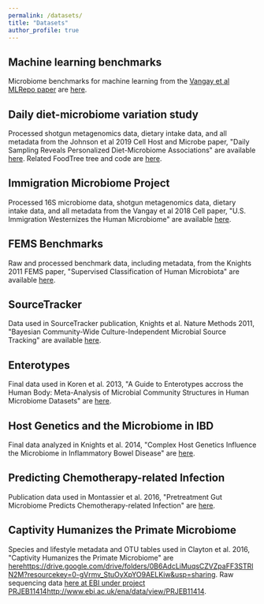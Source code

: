 ```yaml
---
permalink: /datasets/
title: "Datasets"
author_profile: true
---
```


## Machine learning benchmarks
Microbiome benchmarks for machine learning from the [Vangay et al MLRepo paper](https://academic.oup.com/gigascience/article/8/5/giz042/5481665) are [here](https://github.com/knights-lab/MLRepo).

## Daily diet-microbiome variation study
Processed shotgun metagenomics data, dietary intake data, and all metadata from the Johnson et al 2019 Cell Host and Microbe paper, "Daily Sampling Reveals Personalized Diet-Microbiome Associations" are available [here](https://github.com/knights-lab/dietstudy_analyses). Related FoodTree tree and code are [here](https://github.com/knights-lab/Food_Tree).

## Immigration Microbiome Project
Processed 16S microbiome data, shotgun metagenomics data, dietary intake data, and all metadata from the Vangay et al 2018 Cell paper, "U.S. Immigration Westernizes the Human Microbiome" are available [here](https://github.com/knights-lab/IMP_analyses).

## FEMS Benchmarks
Raw and processed benchmark data, including metadata, from the Knights 2011 FEMS paper, "Supervised Classification of Human Microbiota" are available [here](https://drive.google.com/drive/folders/0B_29m5gMd9XBOHV3OFFCcTNLcVk?resourcekey=0-vCBl1xIDlkIpkkJm-EdRKw&usp=sharing).

## SourceTracker
Data used in SourceTracker publication, Knights et al. Nature Methods 2011, "Bayesian Community-Wide Culture-Independent Microbial Source Tracking" are available [here](https://drive.google.com/drive/folders/0B6AdcLiMuqsCMXBhLXhzVmNxQ2M?resourcekey=0-HpJ_VtGEddvnjmqgwGMgUg&usp=sharing).

## Enterotypes
Final data used in Koren et al. 2013, "A Guide to Enterotypes accross the Human Body: Meta-Analysis of Microbial Community Structures in Human Microbiome Datasets" are [here](https://drive.google.com/file/d/0B6AdcLiMuqsCUTNxZkJ0YzdDNE0/view?usp=sharing&resourcekey=0-7m3NKJ7eM0e2YcewVMulSg).

## Host Genetics and the Microbiome in IBD
Final data analyzed in Knights et al. 2014, "Complex Host Genetics Influence the Microbiome in Inflammatory Bowel Disease" are [here](https://drive.google.com/drive/folders/0B6AdcLiMuqsCfkJIdFNTdGJMXzhxRGZxMEZhNnBIbHpvbUhfNl9zX24yTXlNMERSN0dsRzQ?resourcekey=0-hF9x4ETLJdYWJSYLJC-a1A&usp=sharing).

## Predicting Chemotherapy-related Infection
Publication data used in Montassier et al. 2016, "Pretreatment Gut Microbiome Predicts Chemotherapy-related Infection" are [here](https://drive.google.com/drive/folders/0B6AdcLiMuqsCLWItLUMtSFFCcHc?resourcekey=0-kvEIwI3Pf574iRvb4ddDGA&usp=sharing).

## Captivity Humanizes the Primate Microbiome
Species and lifestyle metadata and OTU tables used in Clayton et al. 2016, "Captivity Humanizes the Primate Microbiome" are [here](https://drive.google.com/drive/folders/0B6AdcLiMuqsCZVZpaFF3STRlN2M?resourcekey=0-gVrmv_StuOyXpYO9AELKiw&usp=sharing)https://drive.google.com/drive/folders/0B6AdcLiMuqsCZVZpaFF3STRlN2M?resourcekey=0-gVrmv_StuOyXpYO9AELKiw&usp=sharing. Raw sequencing data [here at EBI under project PRJEB11414](http://www.ebi.ac.uk/ena/data/view/PRJEB11414)http://www.ebi.ac.uk/ena/data/view/PRJEB11414.
